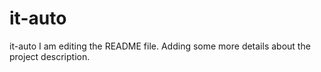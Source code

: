 # it-auto
it-auto
I am editing the README file. Adding some more details about the project description.
